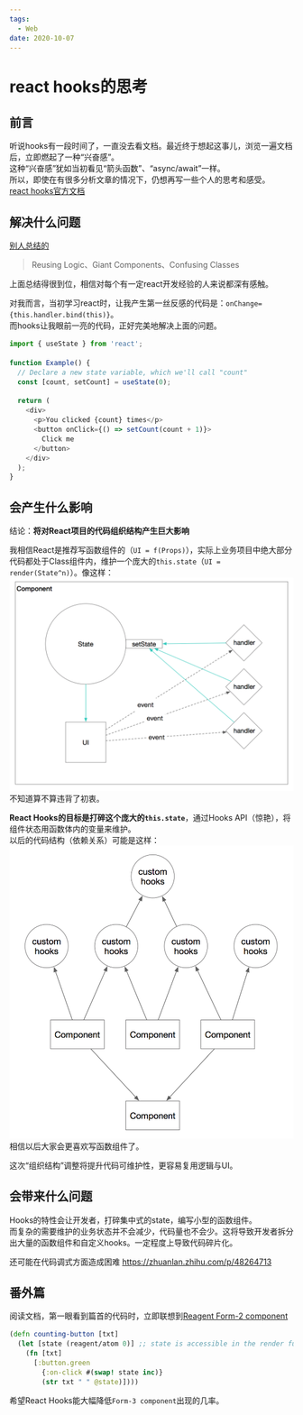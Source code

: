 ```yaml
---
tags:
  - Web
date: 2020-10-07
---
```


# react hooks的思考

## 前言
听说hooks有一段时间了，一直没去看文档。最近终于想起这事儿，浏览一遍文档后，立即燃起了一种“兴奋感”。  
这种“兴奋感”犹如当初看见“箭头函数”、“async/await”一样。  
所以，即使在有很多分析文章的情况下，仍想再写一些个人的思考和感受。  
[react hooks官方文档](https://reactjs.org/docs/hooks-intro.html)


## 解决什么问题
[别人总结的](https://medium.com/@max80713/%E6%96%B0%E4%B8%80%E4%BB%A3-react-api-react-hooks-78c76a378f7b)
> Reusing Logic、Giant Components、Confusing Classes

上面总结得很到位，相信对每个有一定react开发经验的人来说都深有感触。  

对我而言，当初学习react时，让我产生第一丝反感的代码是：`onChange={this.handler.bind(this)}`。  
而hooks让我眼前一亮的代码，正好完美地解决上面的问题。  
```js
import { useState } from 'react';

function Example() {
  // Declare a new state variable, which we'll call "count"
  const [count, setCount] = useState(0);

  return (
    <div>
      <p>You clicked {count} times</p>
      <button onClick={() => setCount(count + 1)}>
        Click me
      </button>
    </div>
  );
}
```

## 会产生什么影响
结论：**将对React项目的代码组织结构产生巨大影响**  

我相信React是推荐写函数组件的（`UI = f(Props)`），实际上业务项目中绝大部分代码都处于Class组件内，维护一个庞大的`this.state`（`UI = render(State^n)`）。像这样：  
![](./comp.png)  
不知道算不算违背了初衷。  

**React Hooks的目标是打碎这个庞大的`this.state`**，通过Hooks API（惊艳），将组件状态用函数体内的变量来维护。  
以后的代码结构（依赖关系）可能是这样：  
![](./comp-hooks.png)  
相信以后大家会更喜欢写函数组件了。  

这次“组织结构”调整将提升代码可维护性，更容易复用逻辑与UI。  

## 会带来什么问题
Hooks的特性会让开发者，打碎集中式的state，编写小型的函数组件。  
而复杂的需要维护的业务状态并不会减少，代码量也不会少。这将导致开发者拆分出大量的函数组件和自定义hooks。一定程度上导致代码碎片化。  

还可能在代码调式方面造成困难 https://zhuanlan.zhihu.com/p/48264713  

## 番外篇
阅读文档，第一眼看到篇首的代码时，立即联想到[Reagent Form-2 component](https://purelyfunctional.tv/guide/reagent/#form-2)  
```clojure
(defn counting-button [txt]
  (let [state (reagent/atom 0)] ;; state is accessible in the render function
    (fn [txt]
      [:button.green
        {:on-click #(swap! state inc)}
        (str txt " " @state)])))
```

希望React Hooks能大幅降低`Form-3 component`出现的几率。  
